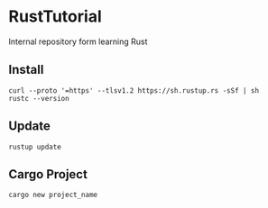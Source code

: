 # RustTutorial
Internal repository form learning Rust

## Install 
```
curl --proto '=https' --tlsv1.2 https://sh.rustup.rs -sSf | sh
rustc --version
```

## Update
```
rustup update
```

## Cargo Project
```
cargo new project_name
```